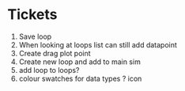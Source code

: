 # Tickets

1. Save loop
2. When looking at loops list can still add datapoint
3. Create drag plot point
4. Create new loop and add to main sim
5. add loop to loops?
6. colour swatches for data types ? icon